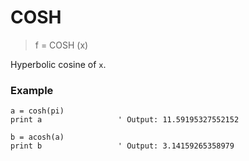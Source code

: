 # COSH

> f = COSH (x)

Hyperbolic cosine of `x`.

### Example

```
a = cosh(pi)
print a                 ' Output: 11.59195327552152

b = acosh(a)
print b                 ' Output: 3.14159265358979
```



